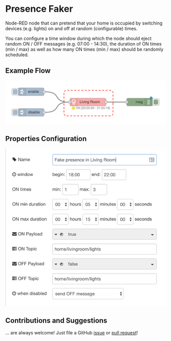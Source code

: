 # Presence Faker

Node-RED node that can pretend that your home is occupied by switching devices (e.g. lights) on and off at random (configurable) times.

You can configure a time window during which the node should eject random ON / OFF messages (e.g. 07:00 - 14:30), the duration of ON times (min / max) as well as how many ON times (min / max) should be randomly scheduled.

## Example Flow

![example](docs/example.png)

## Properties Configuration

![example](docs/node-props.png)

## Contributions and Suggestions

... are always welcome! Just file a GitHub [issue](https://github.com/csuermann/presence-faker/issues) or [pull request](https://github.com/csuermann/presence-faker/pulls)!
